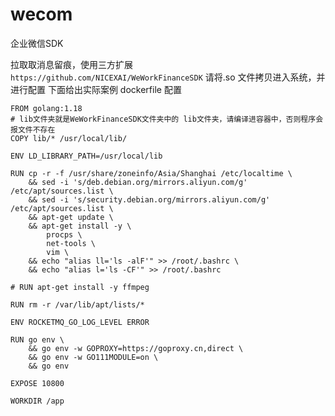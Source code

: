 # wecom
企业微信SDK

拉取取消息留痕，使用三方扩展
```https://github.com/NICEXAI/WeWorkFinanceSDK```
请将.so 文件拷贝进入系统，并进行配置
下面给出实际案例 dockerfile 配置
```azure
FROM golang:1.18
# lib文件夹就是WeWorkFinanceSDK文件夹中的 lib文件夹，请编译进容器中，否则程序会报文件不存在
COPY lib/* /usr/local/lib/

ENV LD_LIBRARY_PATH=/usr/local/lib

RUN cp -r -f /usr/share/zoneinfo/Asia/Shanghai /etc/localtime \
	&& sed -i 's/deb.debian.org/mirrors.aliyun.com/g' /etc/apt/sources.list \
	&& sed -i 's/security.debian.org/mirrors.aliyun.com/g' /etc/apt/sources.list \
	&& apt-get update \
	&& apt-get install -y \
		procps \
		net-tools \
		vim \
	&& echo "alias ll='ls -alF'" >> /root/.bashrc \
	&& echo "alias l='ls -CF'" >> /root/.bashrc 

# RUN apt-get install -y ffmpeg

RUN rm -r /var/lib/apt/lists/*

ENV ROCKETMQ_GO_LOG_LEVEL ERROR

RUN go env \
	&& go env -w GOPROXY=https://goproxy.cn,direct \
    && go env -w GO111MODULE=on \
    && go env

EXPOSE 10800

WORKDIR /app

```